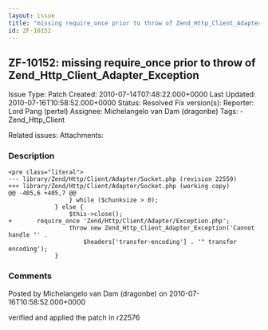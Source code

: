 ```yaml
---
layout: issue
title: "missing require_once prior to throw of Zend_Http_Client_Adapter_Exception"
id: ZF-10152
---
```


ZF-10152: missing require\_once prior to throw of Zend\_Http\_Client\_Adapter\_Exception
----------------------------------------------------------------------------------------

 Issue Type: Patch Created: 2010-07-14T07:48:22.000+0000 Last Updated: 2010-07-16T10:58:52.000+0000 Status: Resolved Fix version(s): 
 Reporter:  Lord Pang (pertel)  Assignee:  Michelangelo van Dam (dragonbe)  Tags: - Zend\_Http\_Client
 
 Related issues: 
 Attachments: 
### Description

 
    <pre class="literal">
    --- library/Zend/Http/Client/Adapter/Socket.php (revision 22559)
    +++ library/Zend/Http/Client/Adapter/Socket.php (working copy)
    @@ -405,6 +405,7 @@
                     } while ($chunksize > 0);
                 } else {
                     $this->close();
    +       require_once 'Zend/Http/Client/Adapter/Exception.php';
                     throw new Zend_Http_Client_Adapter_Exception('Cannot handle "' .
                         $headers['transfer-encoding'] . '" transfer encoding');
                 }


 

 

### Comments

Posted by Michelangelo van Dam (dragonbe) on 2010-07-16T10:58:52.000+0000

verified and applied the patch in r22576

 

 